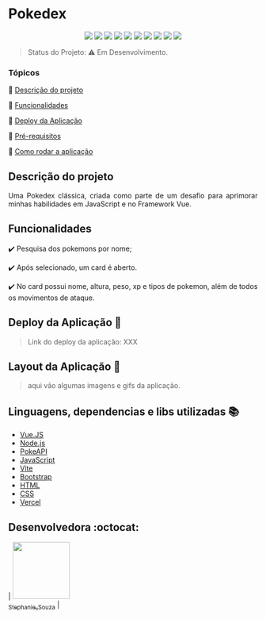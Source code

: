 <h1 font-family="pokemon-solid">Pokedex</h1>

<p align="center">
  <img src="https://img.shields.io/static/v1?label=vue.js&message=framework&color=green&style=for-the-badge&logo=vue.js"/>
  <img src="https://img.shields.io/static/v1?label=bootstrap&message=framework&color=purple&style=for-the-badge&logo=bootstrap"/>
  <img src="https://img.shields.io/static/v1?label=Vercel&message=deploy&color=black&style=for-the-badge&logo=Vercel"/>
  <img src="http://img.shields.io/static/v1?label=License&message=MIT&color=green&style=for-the-badge"/>
  <img src="http://img.shields.io/static/v1?label=JavaScript&message=ES6&color=yellow&style=for-the-badge&logo=JavaScript"/>
  <img src="http://img.shields.io/static/v1?label=Vite&message=Server&color=yellow&style=for-the-badge&logo=Vite"/>
  <img src="http://img.shields.io/static/v1?label=PokeAPI&message=API&color=red&style=for-the-badge&logo=PokeApi"/>
  <img src="http://img.shields.io/static/v1?label=HTML&message=5&color=red&style=for-the-badge&logo=HTML5"/>
  <img src="http://img.shields.io/static/v1?label=CSS&message=3&color=blue&style=for-the-badge&logo=CSS3"/>
  <img src="http://img.shields.io/static/v1?label=STATUS&message=EM%20DESENVOLVIMENTO&color=yellow&style=for-the-badge"/>
</p>

> Status do Projeto: :warning: Em Desenvolvimento.

### Tópicos 

:small_blue_diamond: [Descrição do projeto](#descrição-do-projeto)

:small_blue_diamond: [Funcionalidades](#funcionalidades)

:small_blue_diamond: [Deploy da Aplicação](#deploy-da-aplicação-dash)

:small_blue_diamond: [Pré-requisitos](#pré-requisitos)

:small_blue_diamond: [Como rodar a aplicação](#como-rodar-a-aplicação-arrow_forward)

## Descrição do projeto 

<p align="justify">
Uma Pokedex clássica, criada como parte de um desafio para aprimorar minhas habilidades em JavaScript e no Framework Vue.
</p>

## Funcionalidades

:heavy_check_mark: Pesquisa dos pokemons por nome; 

:heavy_check_mark: Após selecionado, um card é aberto.

:heavy_check_mark: No card possui nome, altura, peso, xp e tipos de pokemon, além de todos os movimentos de ataque.

## Deploy da Aplicação :dash:

> Link do deploy da aplicação: XXX

## Layout da Aplicação :dash:
>aqui vão algumas imagens e gifs da aplicação.

## Linguagens, dependencias e libs utilizadas :books:

- [Vue.JS](https://vuejs.org/)
- [Node.js](https://nodejs.org/docs/latest/api/)
- [PokeAPI](https://pokeapi.co/)
- [JavaScript](https://developer.mozilla.org/pt-BR/docs/Web/JavaScript)
- [Vite](https://vitejs.dev/)
- [Bootstrap](https://getbootstrap.com/docs/5.3/getting-started/introduction/)
- [HTML](https://developer.mozilla.org/pt-BR/docs/Web/HTML)
- [CSS](https://developer.mozilla.org/pt-BR/docs/Web/CSS)
- [Vercel](https://vercel.com/docs)


## Desenvolvedora :octocat:
| [<img src="https://avatars2.githubusercontent.com/u/46378210?s=400&u=071f7791bb03f8e102d835bdb9c2f0d3d24e8a34&v=4" width=115><br><sub>Stephanie_Souza</sub>](https://www.linkedin.com/in/stephanie-souza-83a18b239/) |

